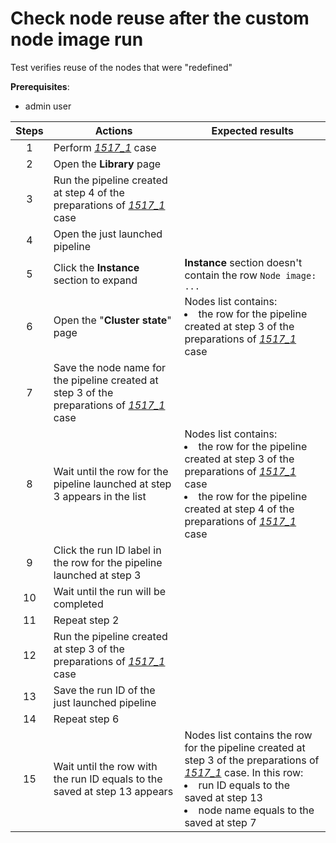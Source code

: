 # Check node reuse after the custom node image run

Test verifies reuse of the nodes that were "redefined"

**Prerequisites**:

- admin user

| Steps | Actions | Expected results |
| :---: | --- | --- |
| 1 | Perform [_1517\_1_](1517_1.md) case | |
| 2 | Open the **Library** page | |
| 3 | Run the pipeline created at step 4 of the preparations of [_1517\_1_](1517_1.md) case | |
| 4 | Open the just launched pipeline | |
| 5 | Click the **Instance** section to expand | **Instance** section doesn't contain the row `Node image: ...` |
| 6 | Open the "**Cluster state**" page | Nodes list contains: <li> the row for the pipeline created at step 3 of the preparations of [_1517\_1_](1517_1.md) case |
| 7 | Save the node name for the pipeline created at step 3 of the preparations of [_1517\_1_](1517_1.md) case | |
| 8 | Wait until the row for the pipeline launched at step 3 appears in the list | Nodes list contains: <li> the row for the pipeline created at step 3 of the preparations of [_1517\_1_](1517_1.md) case <li> the row for the pipeline created at step 4 of the preparations of [_1517\_1_](1517_1.md) case |
| 9 | Click the run ID label in the row for the pipeline launched at step 3 | |
| 10 | Wait until the run will be completed | |
| 11 | Repeat step 2 | |
| 12 | Run the pipeline created at step 3 of the preparations of [_1517\_1_](1517_1.md) case | |
| 13 | Save the run ID of the just launched pipeline | |
| 14 | Repeat step 6 | |
| 15 | Wait until the row with the run ID equals to the saved at step 13 appears | Nodes list contains the row for the pipeline created at step 3 of the preparations of [_1517\_1_](1517_1.md) case. In this row: <li> run ID equals to the saved at step 13 <li> node name equals to the saved at step 7 |
